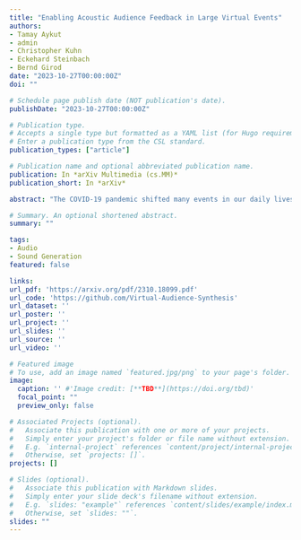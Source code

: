 ```yaml
---
title: "Enabling Acoustic Audience Feedback in Large Virtual Events"
authors:
- Tamay Aykut
- admin
- Christopher Kuhn
- Eckehard Steinbach
- Bernd Girod
date: "2023-10-27T00:00:00Z"
doi: ""

# Schedule page publish date (NOT publication's date).
publishDate: "2023-10-27T00:00:00Z"

# Publication type.
# Accepts a single type but formatted as a YAML list (for Hugo requirements).
# Enter a publication type from the CSL standard.
publication_types: ["article"]

# Publication name and optional abbreviated publication name.
publication: In *arXiv Multimedia (cs.MM)*
publication_short: In *arXiv*

abstract: "The COVID-19 pandemic shifted many events in our daily lives into the virtual domain. While virtual conference systems provide an alternative to physical meetings, larger events require a muted audience to avoid an accumulation of background noise and distorted audio. However, performing artists strongly rely on the feedback of their audience. We propose a concept for a virtual audience framework which supports all participants with the ambience of a real audience. Audience feedback is collected locally, allowing users to express enthusiasm or discontent by selecting means such as clapping, whistling, booing, and laughter. This feedback is sent as abstract information to a virtual audience server. We broadcast the combined virtual audience feedback information to all participants, which can be synthesized as a single acoustic feedback by the client. The synthesis can be done by turning the collective audience feedback into a prompt that is fed to state-of-the-art models such as AudioGen. This way, each user hears a single acoustic feedback sound of the entire virtual event, without requiring to unmute or risk hearing distorted, unsynchronized feedback."

# Summary. An optional shortened abstract.
summary: ""

tags:
- Audio
- Sound Generation
featured: false

links:
url_pdf: 'https://arxiv.org/pdf/2310.18099.pdf'
url_code: 'https://github.com/Virtual-Audience-Synthesis'
url_dataset: ''
url_poster: ''
url_project: ''
url_slides: ''
url_source: ''
url_video: ''

# Featured image
# To use, add an image named `featured.jpg/png` to your page's folder.
image:
  caption: '' #'Image credit: [**TBD**](https://doi.org/tbd)'
  focal_point: ""
  preview_only: false

# Associated Projects (optional).
#   Associate this publication with one or more of your projects.
#   Simply enter your project's folder or file name without extension.
#   E.g. `internal-project` references `content/project/internal-project/index.md`.
#   Otherwise, set `projects: []`.
projects: []

# Slides (optional).
#   Associate this publication with Markdown slides.
#   Simply enter your slide deck's filename without extension.
#   E.g. `slides: "example"` references `content/slides/example/index.md`.
#   Otherwise, set `slides: ""`.
slides: ""
---
```

